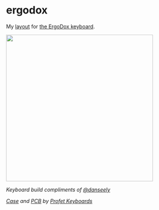 # ergodox

My [layout][wc] for [the ErgoDox keyboard][ek].

<img src="https://www.dropbox.com/s/kwtb01m4onf1v1q/ergodox-2017-05-05.jpg?raw=1" width="400" />

_Keyboard build compliments of [*@danseely*][ds]_

_[Case][cs] and [PCB][pcb] by [Profet Keyboards][pk]_

[ek]: https://www.ergodox.io/
[wc]: http://configure.ergodox-ez.com/keyboard_layouts/kjemom/edit
[ds]: https://github.com/danseely
[cs]: http://shop.profetkeyboards.com/product/ergodox-case
[pcb]: http://shop.profetkeyboards.com/product/ergodox-pcbs
[pk]: http://shop.profetkeyboards.com/
